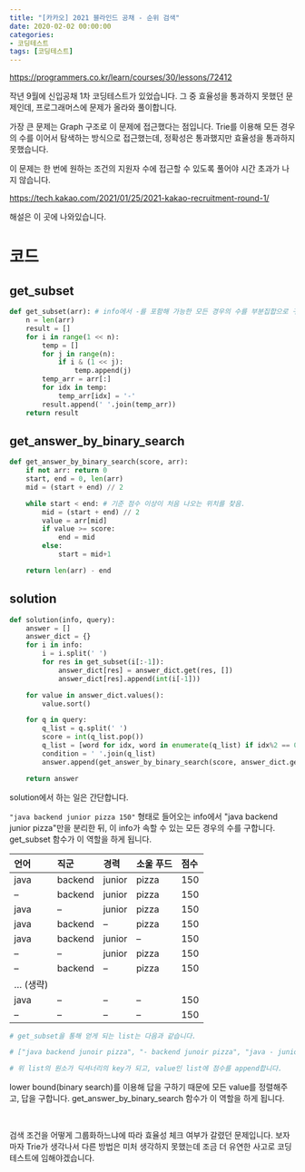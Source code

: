 ```yaml
---
title: "[카카오] 2021 블라인드 공채 - 순위 검색"
date: 2020-02-02 00:00:00
categories:
- 코딩테스트
tags: [코딩테스트]
---
```


https://programmers.co.kr/learn/courses/30/lessons/72412

작년 9월에 신입공채 1차 코딩테스트가 있었습니다. 그 중 효율성을 통과하지 못했던 문제인데, 프로그래머스에 문제가 올라와 풀이합니다.

가장 큰 문제는 Graph 구조로 이 문제에 접근했다는 점입니다. Trie를 이용해 모든 경우의 수를 이어서 탐색하는 방식으로 접근했는데, 정확성은 통과했지만 효율성을 통과하지 못했습니다.

이 문제는 한 번에 원하는 조건의 지원자 수에 접근할 수 있도록 풀어야 시간 초과가 나지 않습니다.

 https://tech.kakao.com/2021/01/25/2021-kakao-recruitment-round-1/

해설은 이 곳에 나와있습니다.



# 코드



## get_subset

```python
def get_subset(arr): # info에서 -를 포함해 가능한 모든 경우의 수를 부분집합으로 구함.
    n = len(arr)
    result = []
    for i in range(1 << n):
        temp = []
        for j in range(n):
            if i & (1 << j):
                temp.append(j)
        temp_arr = arr[:]
        for idx in temp:
            temp_arr[idx] = '-'
        result.append(' '.join(temp_arr))
    return result
```



## get_answer_by_binary_search

```python
def get_answer_by_binary_search(score, arr):
    if not arr: return 0
    start, end = 0, len(arr)
    mid = (start + end) // 2

    while start < end: # 기준 점수 이상이 처음 나오는 위치를 찾음.
        mid = (start + end) // 2
        value = arr[mid]
        if value >= score:
            end = mid
        else:
            start = mid+1

    return len(arr) - end
```



## solution

```python
def solution(info, query):
    answer = []
    answer_dict = {}
    for i in info:
        i = i.split(' ')
        for res in get_subset(i[:-1]):
            answer_dict[res] = answer_dict.get(res, [])
            answer_dict[res].append(int(i[-1]))

    for value in answer_dict.values():
        value.sort()

    for q in query:
        q_list = q.split(' ')
        score = int(q_list.pop())
        q_list = [word for idx, word in enumerate(q_list) if idx%2 == 0]
        condition = ' '.join(q_list)
        answer.append(get_answer_by_binary_search(score, answer_dict.get(condition)))

    return answer
```

solution에서 하는 일은 간단합니다.

`"java backend junior pizza 150"` 형태로 들어오는 info에서 "java backend junior pizza"만을 분리한 뒤, 이 info가 속할 수 있는 모든 경우의 수를 구합니다.  get_subset 함수가 이 역할을 하게 됩니다.

| 언어     | 직군    | 경력   | 소울 푸드 | 점수 |
| :------- | :------ | :----- | :-------- | :--- |
| java     | backend | junior | pizza     | 150  |
| –        | backend | junior | pizza     | 150  |
| java     | –       | junior | pizza     | 150  |
| java     | backend | –      | pizza     | 150  |
| java     | backend | junior | –         | 150  |
| –        | –       | junior | pizza     | 150  |
| –        | backend | –      | pizza     | 150  |
| … (생략) |         |        |           |      |
| java     | –       | –      | –         | 150  |
| –        | –       | –      | –         | 150  |

```python
# get_subset을 통해 얻게 되는 list는 다음과 같습니다.

# ["java backend junoir pizza", "- backend junoir pizza", "java - junior pizza", "java backend - pizza", "- - junior pizza", ......]

# 위 list의 원소가 딕셔너리의 key가 되고, value인 list에 점수를 append합니다.
```

lower bound(binary search)를 이용해 답을 구하기 때문에 모든 value를 정렬해주고, 답을 구합니다. get_answer_by_binary_search 함수가 이 역할을 하게 됩니다.

<br/>

검색 조건을 어떻게 그룹화하느냐에 따라 효율성 체크 여부가 갈렸던 문제입니다. 보자마자 Trie가 생각나서 다른 방법은 미처 생각하지 못했는데 조금 더 유연한 사고로 코딩테스트에 임해야겠습니다.

